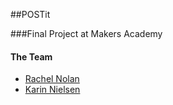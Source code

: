 ##POSTit

###Final Project at Makers Academy

#### The Team

+ [Rachel Nolan](https://github.com/SBLLB)
+ [Karin Nielsen](https://github.com/karinnielsen)
